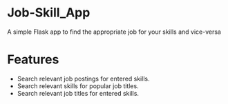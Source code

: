 # Job-Skill_App
A simple Flask app to find the appropriate job for your skills and vice-versa

# Features
- Search relevant job postings for entered skills.
- Search relevant skills for popular job titles.
- Search relevant job titles for entered skills.

